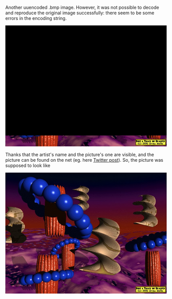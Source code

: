 Another uuencoded .bmp image.
However, it was not possible to decode and reproduce the original image successfully: there seem to be some errors in the encoding string.

![ntreal](ntreal.jpg)

Thanks that the artist's name and the picture's one are visible, and the picture can be found on the net (eg. here [Twitter post](https://twitter.com/GIFmodel/status/1198320150786785280)).
So, the picture was supposed to look like

![ntreal](ntreal_external.jpg)
